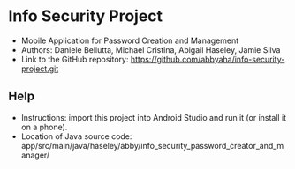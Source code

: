 # Info Security Project

-  Mobile Application for Password Creation and Management
-  Authors: Daniele Bellutta, Michael Cristina, Abigail Haseley, Jamie Silva
-  Link to the GitHub repository: https://github.com/abbyaha/info-security-project.git

## Help
- Instructions: import this project into Android Studio and run it (or install it on a phone).
- Location of Java source code: app/src/main/java/haseley/abby/info_security_password_creator_and_manager/
